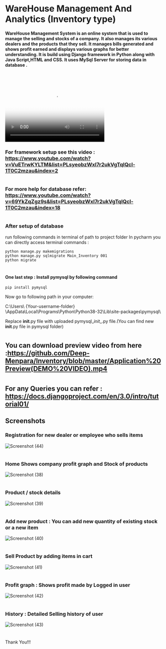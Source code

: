 
# WareHouse Management And Analytics (Inventory type)
#### WareHouse Management System is an online system that is used to manage the selling and stocks of a company. It also manages its various dealers and the products that they sell. It manages bills generated and shows profit earned and displays various graphs for better understanding. It is build using Django framework in Python along with Java Script,HTML and CSS. It uses MySql Server for storing data in database .
#

<video src="https://www.youtube.com/watch?v=qoyfiI1tXs4" poster="poster.jpg" width="320" height="200" controls preload></video>

### For framework setup see this video : https://www.youtube.com/watch?v=VuETrwKYLTM&list=PLsyeobzWxl7r2ukVgTqIQcl-1T0C2mzau&index=2
#
### For more help for database refer: https://www.youtube.com/watch?v=69YkZqZgz9s&list=PLsyeobzWxl7r2ukVgTqIQcl-1T0C2mzau&index=18
#
### After setup of database
run following commands in terminal of path to project folder
In pycharm you can directly access terminal
commands :
```
python manage.py makemigrations
python manage.py sqlmigrate Main_Inventory 001
python migrate
```
#
#### One last step : Install pymysql by following command
``` pip install pymysql ```

Now go to following path in your computer:

C:\Users\ {Your-username-folder} \AppData\Local\Programs\Python\Python38-32\Lib\site-packages\pymysql\

Replace __init__.py file with uploaded pymysql\__init__.py file.(You can find new __init__.py file in pymysql folder)

#
## You can download preview video from here :https://github.com/Deep-Menpara/Inventory/blob/master/Application%20Preview(DEMO%20VIDEO).mp4

#

## For any Queries you can refer : https://docs.djangoproject.com/en/3.0/intro/tutorial01/




## Screenshots

### Registration for new dealer or employee who sells items
![Screenshot (44)](https://user-images.githubusercontent.com/30389552/79066298-75d49b00-7cd4-11ea-8355-7b8c54576b3e.png)

#

### Home Shows company profit graph and Stock of products
![Screenshot (38)](https://user-images.githubusercontent.com/30389552/79066313-a3214900-7cd4-11ea-94f2-2bd489fe6219.png)

#

### Product / stock details
![Screenshot (39)](https://user-images.githubusercontent.com/30389552/79066328-c21fdb00-7cd4-11ea-82b2-0f0b85d47eda.png)

#

### Add new product : You can add new quantity of existing stock or a new item
![Screenshot (40)](https://user-images.githubusercontent.com/30389552/79066340-d2d05100-7cd4-11ea-8eac-f5ca7dd2dd2b.png)

#

### Sell Product by adding items in cart
![Screenshot (41)](https://user-images.githubusercontent.com/30389552/79066357-e54a8a80-7cd4-11ea-999e-bcb4e638d5fd.png)

#

### Profit graph : Shows profit made by Logged in user
![Screenshot (42)](https://user-images.githubusercontent.com/30389552/79066385-2773cc00-7cd5-11ea-9b7b-d78d70fc400f.png)

#

### History : Detailed Selling history of user
![Screenshot (43)](https://user-images.githubusercontent.com/30389552/79066408-55f1a700-7cd5-11ea-8c5c-80b1c803dbed.png)

#


Thank You!!!
